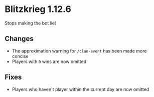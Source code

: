 # Blitzkrieg 1.12.6

Stops making the bot lie!

## Changes

- The approximation warning for `/clan-event` has been made more concise
- Players with `0` wins are now omitted

## Fixes

- Players who haven't player within the current day are now omitted
